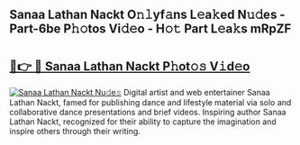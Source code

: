 ## Sanaa Lathan Nackt O𝚗𝚕yf𝚊ns L𝚎a𝚔ed N𝚞𝚍es - Part-6be P𝚑𝚘tos Vi𝚍𝚎o - H𝚘𝚝 Part L𝚎a𝚔s mRpZF

# <h2><a href="http://kfe5ff.oniu.top/?m=Sanaa+Lathan+Nackt">🔗👉 🔴 Sanaa Lathan Nackt P𝚑ot𝚘𝚜 V𝚒d𝚎o</a></h2>

[![Sanaa Lathan Nackt Nu𝚍e𝚜](https://i.imgur.com/0qMVB7G.gif)](http://kfe5ff.oniu.top/?m=Sanaa+Lathan+Nackt)
Digital artist and web entertainer Sanaa Lathan Nackt, famed for publishing dance and lifestyle material via solo and collaborative dance presentations and brief videos. Inspiring author Sanaa Lathan Nackt, recognized for their ability to capture the imagination and inspire others through their writing.  
